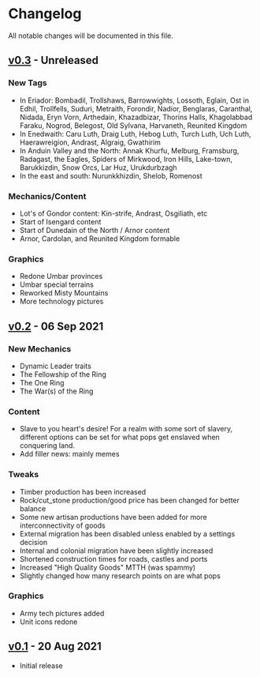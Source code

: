 # Changelog

All notable changes will be documented in this file.

## [v0.3]() - Unreleased
### New Tags
 - In Eriador: Bombadil, Trollshaws, Barrowwights, Lossoth, Eglain, Ost in Edhil, Trollfells, Suduri, Metraith, Forondir, Nadior, Benglaras, Caranthal, Nidada, Eryn Vorn, Arthedain, Khazadbizar, Thorins Halls, Khagolabbad Faraku, Nogrod, Belegost, Old Sylvana, Harvaneth, Reunited Kingdom
 - In Enedwaith: Caru Luth, Draig Luth, Hebog Luth, Turch Luth, Uch Luth, Haerawreigion, Andrast, Algraig, Gwathirim
 - In Anduin Valley and the North: Annak Khurfu, Melburg, Framsburg, Radagast, the Eagles, Spiders of Mirkwood, Iron Hills, Lake-town, Barukkizdin, Snow Orcs, Lar Huz, Urukdurbzagh
 - In the east and south: Nurunkkhizdin, Shelob, Romenost

### Mechanics/Content
 - Lot's of Gondor content: Kin-strife, Andrast, Osgiliath, etc
 - Start of Isengard content
 - Start of Dunedain of the North / Arnor content
 - Arnor, Cardolan, and Reunited Kingdom formable

### Graphics
 - Redone Umbar provinces
 - Umbar special terrains
 - Reworked Misty Mountains
 - More technology pictures


## [v0.2](https://github.com/The-Third-Age/TTA-Victoria-2/releases/tag/v0.2) - 06 Sep 2021
### New Mechanics
 - Dynamic Leader traits
 - The Fellowship of the Ring
 - The One Ring
 - The War(s) of the Ring

### Content
 - Slave to you heart's desire! For a realm with some sort of slavery, different options can be set for what pops get enslaved when conquering land.
 - Add filler news: mainly memes
 
### Tweaks
 - Timber production has been increased
 - Rock/cut_stone production/good price has been changed for better balance
 - Some new artisan productions have been added for more interconnectivity of goods
 - External migration has been disabled unless enabled by a settings decision
 - Internal and colonial migration have been slightly increased
 - Shortened construction times for roads, castles and ports
 - Increased "High Quality Goods" MTTH (was spammy)
 - Slightly changed how many research points on are what pops
 
### Graphics
 - Army tech pictures added
 - Unit icons redone
 
## [v0.1](https://github.com/The-Third-Age/TTA-Victoria-2/releases/tag/v0.1) - 20 Aug 2021
 - Initial release
